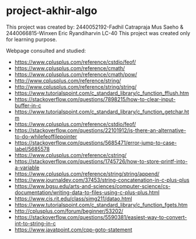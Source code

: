 # project-akhir-algo
This project was created by:
2440052192-Fadhil Catrapraja Mus Saeho & 2440066815-Winxen Eric Ryandiharvin LC-40 This project was created only for learning purpose.

Webpage consulted and studied:
- https://www.cplusplus.com/reference/cstdio/feof/
- https://www.cplusplus.com/reference/cmath/
- https://www.cplusplus.com/reference/cmath/pow/
- http://www.cplusplus.com/reference/string/
- http://www.cplusplus.com/reference/string/string/
- https://www.tutorialspoint.com/c_standard_library/c_function_fflush.htm
- https://stackoverflow.com/questions/7898215/how-to-clear-input-buffer-in-c
- https://www.tutorialspoint.com/c_standard_library/c_function_getchar.htm
- https://www.cplusplus.com/reference/cstdio/feof/
- https://stackoverflow.com/questions/22101912/is-there-an-alternative-to-do-whilefeoffilepointer
- https://stackoverflow.com/questions/5685471/error-jump-to-case-label/5685578
- https://www.cplusplus.com/reference/cstring/
- https://stackoverflow.com/questions/1745726/how-to-store-printf-into-a-variable
- https://www.cplusplus.com/reference/string/string/append/
- https://www.journaldev.com/37453/string-concatenation-in-c-plus-plus
- https://www.bgsu.edu/arts-and-sciences/computer-science/cs-documentation/writing-data-to-files-using-c-plus-plus.html
- https://www.cis.rit.edu/class/simg211/datao.html
- https://www.tutorialspoint.com/c_standard_library/c_function_fgets.htm
- http://cplusplus.com/forum/beginner/53202/
- https://stackoverflow.com/questions/5590381/easiest-way-to-convert-int-to-string-in-c
- https://www.javatpoint.com/cpp-goto-statement
